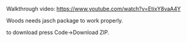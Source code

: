 Walkthrough video: https://www.youtube.com/watch?v=EtixY8vaA4Y

Woods needs jasch package to work properly.

to download press Code->Download ZIP.
